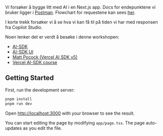 Vi forsøker å bygge litt med AI i en Next.js app. 
Docs for endepunktene vi bruker ligger i [Postman](https://tietoevry-3429.postman.co/workspace/Consultancy~02cf3d5b-8630-4aeb-b95f-f47fe38c8396/collection/30019087-0474377b-4f28-4243-8234-11e56a4be793?action=share&creator=30019087&active-environment=30019087-e691e5ee-f01b-4b1c-bde1-6aaca1e241d4). Flowchart for requestene kan sees [her](https://tietoevry-3429.postman.co/workspace/02cf3d5b-8630-4aeb-b95f-f47fe38c8396/flow/68cc1f77230ece0013004fcf).

I korte trekk forsøker vi å se hva vi kan få til på tiden vi har med responsen fra Copilot Studio.

Noen lenker det er verdt å besøke i denne workshopen:
- [AI-SDK](https://ai-sdk.dev/docs/introduction)
- [AI-SDK UI](https://ai-sdk.dev/elements/overview)
- [Matt Pocock (Vercel AI SDK v5)](https://www.youtube.com/watch?v=ihHLs6v7Lko)
- [Vercel AI-SDK course](https://vercel.com/academy/ai-sdk)


## Getting Started

First, run the development server:

```bash
pnpm install
pnpm run dev

```

Open [http://localhost:3000](http://localhost:3000) with your browser to see the result.

You can start editing the page by modifying `app/page.tsx`. The page auto-updates as you edit the file.
